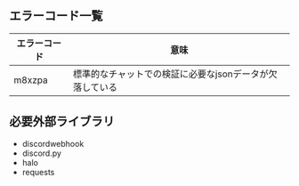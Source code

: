 ## エラーコード一覧

 | エラーコード | 意味                                                     |
 | ------------ | -------------------------------------------------------- |
 | m8xzpa       | 標準的なチャットでの検証に必要なjsonデータが欠落している |

## 必要外部ライブラリ

- discordwebhook
- discord.py
- halo
- requests
